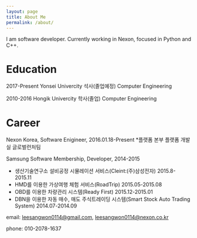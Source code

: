 ```yaml
---
layout: page
title: About Me
permalink: /about/
---
```


I am software developer. Currently working in Nexon, focused in Python and C++.

Education
=============
2017-Present Yonsei Univercity 석사(졸업예정)	Computer Engineering

2010-2016 	 Hongik Univercity 학사(졸업)		Computer Engineering


Career
=============
Nexon Korea, Software Enigineer, 2016.01.18-Present
*플랫폼 본부 플랫폼 개발실 글로벌런처팀

Samsung Software Membership, Developer, 2014-2015
* 생산기술연구소 설비공정 시뮬레이션 서비스(Cleint:(주)삼성전자) 2015.8-2015.11
* HMD를 이용한 가상여행 체험 서비스(RoadTrip) 2015.05-2015.08
* OBD를 이용한 차량관리 시스템(Ready First) 2015.12-2015.01
* DBN을 이용한 자동 매수, 매도 주식트레이딩 시스템(Smart Stock Auto Trading System) 2014.07-2014.09

email: leesangwon0114@gmail.com, leesangwon0114@nexon.co.kr

phone: 010-2078-1637
